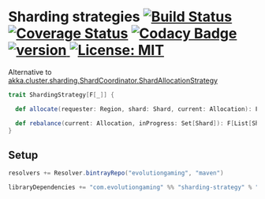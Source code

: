 # Sharding strategies [![Build Status](https://travis-ci.org/evolution-gaming/sharding-strategy.svg)](https://travis-ci.org/evolution-gaming/sharding-strategy) [![Coverage Status](https://coveralls.io/repos/evolution-gaming/sharding-strategy/badge.svg)](https://coveralls.io/r/evolution-gaming/sharding-strategy) [![Codacy Badge](https://api.codacy.com/project/badge/Grade/d60baa5803c542d6b4437cb2a5541ab4)](https://www.codacy.com/app/evolution-gaming/sharding-strategy?utm_source=github.com&amp;utm_medium=referral&amp;utm_content=evolution-gaming/sharding-strategy&amp;utm_campaign=Badge_Grade) [ ![version](https://api.bintray.com/packages/evolutiongaming/maven/sharding-strategy/images/download.svg) ](https://bintray.com/evolutiongaming/maven/sharding-strategy/_latestVersion) [![License: MIT](https://img.shields.io/badge/License-MIT-yellowgreen.svg)](https://opensource.org/licenses/MIT)

Alternative to [akka.cluster.sharding.ShardCoordinator.ShardAllocationStrategy](https://github.com/akka/akka/blob/master/akka-cluster-sharding/src/main/scala/akka/cluster/sharding/ShardCoordinator.scala#L72)

```scala
trait ShardingStrategy[F[_]] {

  def allocate(requester: Region, shard: Shard, current: Allocation): F[Option[Region]]

  def rebalance(current: Allocation, inProgress: Set[Shard]): F[List[Shard]]
}
```

## Setup

```scala
resolvers += Resolver.bintrayRepo("evolutiongaming", "maven")

libraryDependencies += "com.evolutiongaming" %% "sharding-strategy" % "1.0.2"
```
